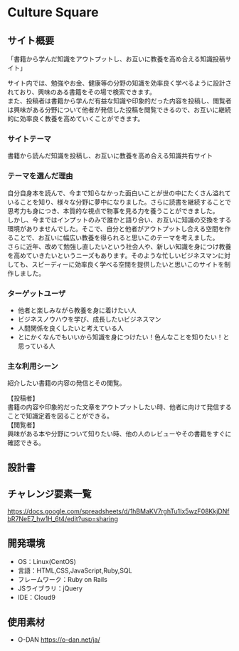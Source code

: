 # Culture Square

## サイト概要
「書籍から学んだ知識をアウトプットし、お互いに教養を高め合える知識投稿サイト」<br />

サイト内では、勉強やお金、健康等の分野の知識を効率良く学べるように設計されており、興味のある書籍をその場で検索できます。<br />
また、投稿者は書籍から学んだ有益な知識や印象的だった内容を投稿し、閲覧者は興味がある分野について他者が発信した投稿を閲覧できるので、お互いに継続的に効率良く教養を高めていくことができます。

### サイトテーマ
書籍から読んだ知識を投稿し、お互いに教養を高め合える知識共有サイト

### テーマを選んだ理由
自分自身本を読んで、今まで知らなかった面白いことが世の中にたくさん溢れていることを知り、様々な分野に夢中になりました。さらに読書を継続することで思考力も身につき、本質的な視点で物事を見る力を養うことができました。<br />
しかし、今まではインプットのみで誰かと語り合い、お互いに知識の交換をする環境がありませんでした。そこで、自分と他者がアウトプットし合える空間を作ることで、お互いに幅広い教養を得られると思いこのテーマを考えました。<br />
さらに近年、改めて勉強し直したいという社会人や、新しい知識を身につけ教養を高めていきたいというニーズもあります。そのような忙しいビジネスマンに対しても、スピーディーに効率良く学べる空間を提供したいと思いこのサイトを制作しました。

### ターゲットユーザ
- 他者と楽しみながら教養を身に着けたい人
- ビジネスノウハウを学び、成長したいビジネスマン
- 人間関係を良くしたいと考えている人
- とにかくなんでもいいから知識を身につけたい！色んなことを知りたい！と思っている人

### 主な利用シーン
紹介したい書籍の内容の発信とその閲覧。<br />

【投稿者】<br />
書籍の内容や印象的だった文章をアウトプットしたい時、他者に向けて発信することで知識定着を図ることができる。<br />
【閲覧者】<br />
興味がある本や分野について知りたい時、他の人のレビューやその書籍をすぐに確認できる。

## 設計書

## チャレンジ要素一覧
https://docs.google.com/spreadsheets/d/1hBMaKV7rghTu1Ix5wzF08KkjDNfbR7NeE7_hw1H_6t4/edit?usp=sharing

## 開発環境
- OS：Linux(CentOS)
- 言語：HTML,CSS,JavaScript,Ruby,SQL
- フレームワーク：Ruby on Rails
- JSライブラリ：jQuery
- IDE：Cloud9

## 使用素材
- O-DAN https://o-dan.net/ja/